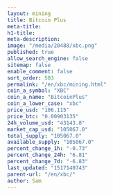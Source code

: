 ```yaml
---
layout: mining
title: Bitcoin Plus
meta-title: 
h1-title: 
meta-description: 
image: "/media/20488/xbc.png"
published: true
allow_search_engine: false
sitemap: false
enable_comment: false
sort_order: 503
permalink: "/en/xbc/mining.html"
coin_a_symbol: "XBC"
coin_a_name: "BitcoinPlus"
coin_a_lower_case: "xbc"
price_usd: "106.115"
price_btc: "0.00903135"
24h_volume_usd: "43143.8"
market_cap_usd: "105067.0"
total_supply: "105067.0"
available_supply: "105067.0"
percent_change_1h: "-0.73"
percent_change_24h: "6.81"
percent_change_7d: "-6.83"
last_updated: "1517140743"
parent-url: "/en/xbc/"
author: Sam
---
```


